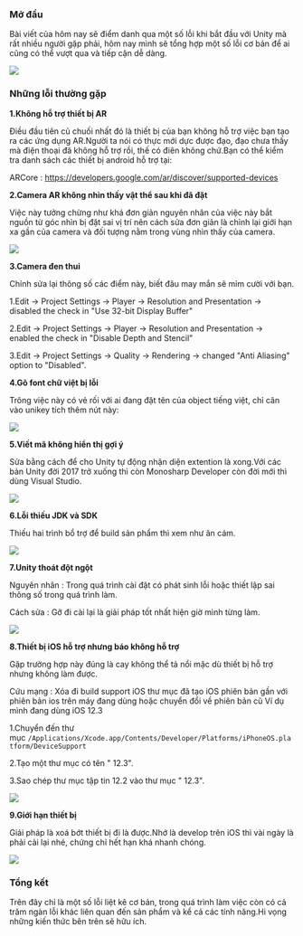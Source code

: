 ### Mở đầu 

Bài viết của hôm nay sẽ điểm danh qua một số lỗi khi bắt đầu với Unity mà rất nhiều người gặp phải, hôm nay mình sẽ tổng hợp một số lỗi cơ bản để ai cũng có thể vượt qua và tiếp cận dễ dàng.

![](pic/_Image_788b77ae-8e61-4c3e-8f40-0a688c1e1529.png)

### Những lỗi thường gặp

**1.Không hỗ trợ thiết bị AR**

Điều đầu tiên củ chuối nhất đó là thiết bị của bạn không hỗ trợ việc bạn tạo ra các ứng dụng AR.Người ta nói có thực mới dực được đạo, đạo chưa thấy mà điện thoại đã không hỗ trợ rồi, thế có điên không chứ.Bạn có thể kiểm tra danh sách các thiết bị android hỗ trợ tại:

ARCore : <a href="https://developers.google.com/ar/discover/supported-devices">https://developers.google.com/ar/discover/supported-devices</a>

**2.Camera AR không nhìn thấy vật thể sau khi đã đặt**

Việc này tưởng chừng như khá đơn giản nguyên nhân của việc này bắt nguồn từ góc nhìn bị đặt sai vị trí nên cách sửa đơn giản là chỉnh lại giới hạn xa gần của camera và đối tượng nằm trong vùng nhìn thấy của camera.

![](pic/_Image_8595fdf0-e8fa-49d9-a7ed-d363fe628a8a.png)

**3.Camera đen thui**

Chỉnh sửa lại thông số các điểm này, biết đâu may mắn sẽ mỉm cười với bạn.

1.Edit -> Project Settings -> Player -> Resolution and Presentation -> disabled the check in "Use 32-bit Display Buffer"

2.Edit -> Project Settings -> Player -> Resolution and Presentation -> enabled the check in "Disable Depth and Stencil"

3.Edit -> Project Settings -> Quality -> Rendering -> changed "Anti Aliasing" option to "Disabled".

**4.Gõ font chữ việt bị lỗi**

Trông việc này có vẻ rối với ai đang đặt tên của object tiếng việt, chỉ cân vào unikey tích thêm nút này:

![](pic/_Image_24f3829f-2d2b-4067-9a78-3a635a9addc9.png)

**5.Viết mã không hiển thị gợi ý**

Sửa bằng cách để cho Unity tự động nhận diện extention là xong.Với các bản Unity đời 2017 trở xuống thì còn Monosharp Developer còn đời mới thì dùng Visual Studio.

![](pic/_Image_646c5c59-c5b6-4f0e-89f6-66c63cf2864f.png)

**6.Lỗi thiếu JDK và SDK**

Thiếu hai trình bổ trợ để build sản phẩm thì xem như ăn cám.

![](pic/_Image_73f2a010-df4c-471b-865a-8721752ce29f.png)

**7.Unity thoát đột ngột**

Nguyên nhân : Trong quá trình cài đặt có phát sinh lỗi hoặc thiết lập sai thông số trong quá trình làm.

Cách sửa : Gỡ đi cài lại là giải pháp tốt nhất hiện giờ mình từng làm.

![](pic/_Image_e6429085-3822-4997-bab6-9bec63b15fb2.png)

**8.Thiết bị iOS hỗ trợ nhưng báo không hỗ trợ**

Gặp trường hợp này đúng là cay không thể tả nổi mặc dù thiết bị hỗ trợ nhưng không làm được.

Cứu mạng : Xóa đi build support iOS thư mục đã tạo iOS phiên bản gần với phiên bản ios trên máy đang dùng hoặc chuyển đổi về phiên bản cũ
Ví dụ mình đang dùng iOS 12.3

1.Chuyển đến thư mục `/Applications/Xcode.app/Contents/Developer/Platforms/iPhoneOS.platform/DeviceSupport`

2.Tạo một thư mục có tên " 12.3".

3.Sao chép thư mục tập tin 12.2 vào thư mục " 12.3".

![](pic/_Image_92b01ed3-6f1c-4d8e-a1b7-395aea8db4f0.png)

**9.Giới hạn thiết bị**

Giải pháp là xoá bớt thiết bị đi là được.Nhớ là develop trên iOS thì vài ngày là phải cài lại nhé, chứng chỉ hết hạn khá nhanh chóng.

![](pic/_Image_caecf997-3166-4af8-866f-b34b3cc62f92.png)

### Tổng kết

Trên đây chỉ là một số lỗi liệt kê cơ bản, trong quá trình làm việc còn có cả trăm ngàn lỗi khác liên quan đến sản phẩm và kể cả các tính năng.Hi vọng những kiến thức bên trên sẽ hữu ích.